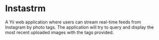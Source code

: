 Instastrm
=========

A Yii web application where users can stream real-time feeds from Instagram by photo tags. The application will try to query and display the most recent uploaded images with the tags provided.  
